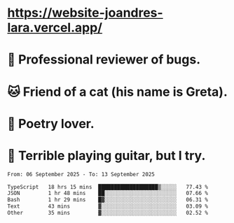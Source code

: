 # https://website-joandres-lara.vercel.app/
# 🐛 Professional reviewer of bugs.
# 🐱 Friend of a cat (his name is Greta).
# 📜 Poetry lover.
# 🎸 Terrible playing guitar, but I try.

<!--START_SECTION:waka-->

```txt
From: 06 September 2025 - To: 13 September 2025

TypeScript   18 hrs 15 mins  ███████████████████▒░░░░░   77.43 %
JSON         1 hr 48 mins    ██░░░░░░░░░░░░░░░░░░░░░░░   07.66 %
Bash         1 hr 29 mins    █▓░░░░░░░░░░░░░░░░░░░░░░░   06.31 %
Text         43 mins         ▓░░░░░░░░░░░░░░░░░░░░░░░░   03.09 %
Other        35 mins         ▓░░░░░░░░░░░░░░░░░░░░░░░░   02.52 %
```

<!--END_SECTION:waka-->
